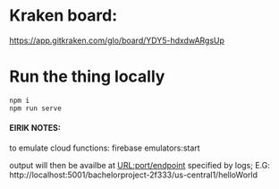 # Kraken board:
https://app.gitkraken.com/glo/board/YDY5-hdxdwARgsUp


# Run the thing locally
```
npm i
npm run serve
```

#### EIRIK NOTES:

to emulate cloud functions: firebase emulators:start

output will then be availbe at <URL:port/endpoint> specified by logs;
E.G: http://localhost:5001/bachelorproject-2f333/us-central1/helloWorld
